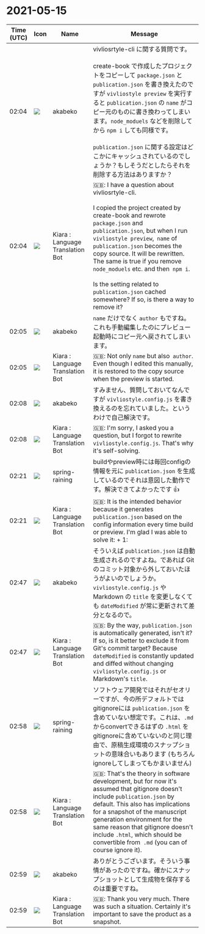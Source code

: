 # 2021-05-15

|Time (UTC)|Icon|Name|Message|
|---|---|---|---|
|02:04|![](https://avatars.slack-edge.com/2019-05-15/624511073651_25909952cd7a069ceed2_72.png)|akabeko|vivliosrtyle-cli に関する質問です。<br><br>create-book で作成したプロジェクトをコピーして `package.json` と `publication.json` を書き換えたのですが `vivliostyle preview` を実行すると `publication.json` の `name` がコピー元のものに書き換わってしまいます。`node_moduels` などを削除してから `npm i` しても同様です。<br><br>`publication.json` に関する設定はどこかにキャッシュされているのでしょうか？もしそうだとしたらそれを削除する方法はありますか？|
|02:04|![](https://avatars.slack-edge.com/2021-03-01/1807880975282_5c8ad89e782096649baa_72.png)|Kiara : Language Translation Bot|🇬🇧: I have a question about vivliosrtyle-cli.<br><br>I copied the project created by create-book and rewrote `package.json` and` publication.json`, but when I run `vivliostyle preview`,` name` of `publication.json` becomes the copy source. It will be rewritten. The same is true if you remove `node_moduels` etc. and then` npm i`.<br><br>Is the setting related to `publication.json` cached somewhere? If so, is there a way to remove it?|
|02:05|![](https://avatars.slack-edge.com/2019-05-15/624511073651_25909952cd7a069ceed2_72.png)|akabeko|`name` だけでなく `author` もですね。これも手動編集したのにプレビュー起動時にコピー元へ戻されてしまいます。|
|02:05|![](https://avatars.slack-edge.com/2021-03-01/1807880975282_5c8ad89e782096649baa_72.png)|Kiara : Language Translation Bot|🇬🇧: Not only `name` but also` author`. Even though I edited this manually, it is restored to the copy source when the preview is started.|
|02:08|![](https://avatars.slack-edge.com/2019-05-15/624511073651_25909952cd7a069ceed2_72.png)|akabeko|すみません、質問しておいてなんですが `vivliostyle.config.js` を書き換えるのを忘れていました。というわけで自己解決です。|
|02:08|![](https://avatars.slack-edge.com/2021-03-01/1807880975282_5c8ad89e782096649baa_72.png)|Kiara : Language Translation Bot|🇬🇧: I'm sorry, I asked you a question, but I forgot to rewrite `vivliostyle.config.js`. That's why it's self-solving.|
|02:21|![](https://secure.gravatar.com/avatar/1ac180f0868137292905c311b5fff781.jpg?s=72&d=https%3A%2F%2Fa.slack-edge.com%2Fdf10d%2Fimg%2Favatars%2Fava_0021-72.png)|spring-raining|buildやpreview時には毎回configの情報を元に `publication.json` を生成しているのでそれは意図した動作です。解決できてよかったです :+1:|
|02:21|![](https://avatars.slack-edge.com/2021-03-01/1807880975282_5c8ad89e782096649baa_72.png)|Kiara : Language Translation Bot|🇬🇧: It is the intended behavior because it generates `publication.json` based on the config information every time build or preview. I'm glad I was able to solve it: + 1:|
|02:47|![](https://avatars.slack-edge.com/2019-05-15/624511073651_25909952cd7a069ceed2_72.png)|akabeko|そういえば `publication.json` は自動生成されるのですよね。であれば Git のコミット対象から外しておいたほうがよいのでしょうか。`vivliostyle.config.js` や Markdown の `title` を変更しなくても `dateModified` が常に更新されて差分となるので。|
|02:47|![](https://avatars.slack-edge.com/2021-03-01/1807880975282_5c8ad89e782096649baa_72.png)|Kiara : Language Translation Bot|🇬🇧: By the way, `publication.json` is automatically generated, isn't it? If so, is it better to exclude it from Git's commit target? Because `dateModified` is constantly updated and diffed without changing` vivliostyle.config.js` or Markdown's `title`.|
|02:58|![](https://secure.gravatar.com/avatar/1ac180f0868137292905c311b5fff781.jpg?s=72&d=https%3A%2F%2Fa.slack-edge.com%2Fdf10d%2Fimg%2Favatars%2Fava_0021-72.png)|spring-raining|ソフトウェア開発ではそれがセオリーですが、今の所デフォルトではgitignoreには `publication.json` を含めていない想定です。これは、`.md` からconvertできるはずの `.html` をgitignoreに含めていないのと同じ理由で、原稿生成環境のスナップショットの意味合いもあります (もちろんignoreしてしまってもかまいません)|
|02:58|![](https://avatars.slack-edge.com/2021-03-01/1807880975282_5c8ad89e782096649baa_72.png)|Kiara : Language Translation Bot|🇬🇧: That's the theory in software development, but for now it's assumed that gitignore doesn't include `publication.json` by default. This also has implications for a snapshot of the manuscript generation environment for the same reason that gitignore doesn't include `.html`, which should be convertible from` .md` (you can of course ignore it).|
|02:59|![](https://avatars.slack-edge.com/2019-05-15/624511073651_25909952cd7a069ceed2_72.png)|akabeko|ありがとうございます。そういう事情があったのですね。確かにスナップショットとして生成物を保存するのは重要ですね。|
|02:59|![](https://avatars.slack-edge.com/2021-03-01/1807880975282_5c8ad89e782096649baa_72.png)|Kiara : Language Translation Bot|🇬🇧: Thank you very much. There was such a situation. Certainly it's important to save the product as a snapshot.|

